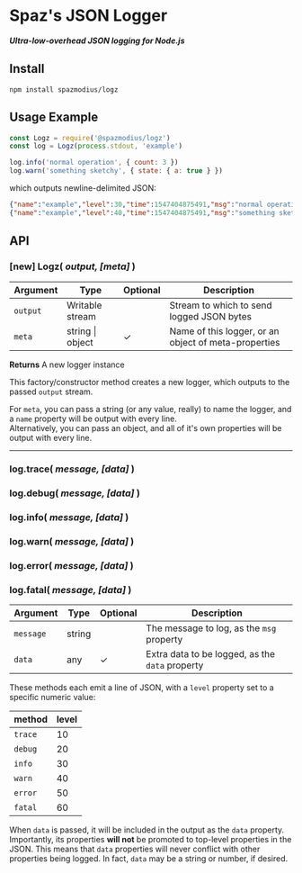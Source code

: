 # Spaz's JSON Logger

***Ultra-low-overhead JSON logging for Node.js***

## Install
`npm install spazmodius/logz`

## Usage Example

```js
const Logz = require('@spazmodius/logz')
const log = Logz(process.stdout, 'example')

log.info('normal operation', { count: 3 })
log.warn('something sketchy', { state: { a: true } })
```

which outputs newline-delimited JSON:

```json
{"name":"example","level":30,"time":1547404875491,"msg":"normal operation","data":{"count":3}}
{"name":"example","level":40,"time":1547404875491,"msg":"something sketchy","data":{"state":{"a":true}}}
```

## API

### [new] Logz( _output, [meta]_ )

| Argument | Type | Optional | Description
|---|---|---|---
| `output` | Writable stream | | Stream to which to send logged JSON bytes
| `meta` | string \| object | &check; | Name of this logger, or an object of meta-properties 

**Returns** A new logger instance

 This factory/constructor method creates a new logger, which outputs to the passed `output` stream.

For `meta`, you can pass a string (or any value, really) to name the logger, and a `name` property will be output with every line.  
Alternatively, you can pass an object, and all of it's own properties will be output with every line.

---
### log.trace( _message, [data]_ )
### log.debug( _message, [data]_ )
### log.info( _message, [data]_ )
### log.warn( _message, [data]_ )
### log.error( _message, [data]_ )
### log.fatal( _message, [data]_ )

| Argument | Type | Optional | Description
|---|---|---|---
| `message` | string | | The message to log, as the `msg` property
| `data` | any | &check; | Extra data to be logged, as the `data` property

These methods each emit a line of JSON, with a `level` property set to a specific numeric value:

 |method|level|
 |---|---|
 |`trace`|10|
 |`debug`|20|
 |`info`|30|
 |`warn`|40|
 |`error`|50|
 |`fatal`|60|
 
 When `data` is passed, it will be included in the output as the `data` property.  Importantly, its properties **will not** be promoted to top-level properties in the JSON.  This means that `data` properties will never conflict with other properties being logged.  In fact, `data` may be a string or number, if desired.